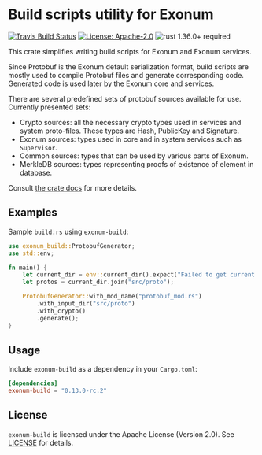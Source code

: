 # Build scripts utility for Exonum

[![Travis Build Status](https://img.shields.io/travis/exonum/exonum/master.svg?label=Linux%20Build)](https://travis-ci.com/exonum/exonum)
[![License: Apache-2.0](https://img.shields.io/github/license/exonum/exonum.svg)](https://github.com/exonum/exonum/blob/master/LICENSE)
![rust 1.36.0+ required](https://img.shields.io/badge/rust-1.36.0+-blue.svg?label=Required%20Rust)

This crate simplifies writing build scripts for Exonum and Exonum services.

Since Protobuf is the Exonum default serialization format, build scripts
are mostly used to compile Protobuf files and generate corresponding code.
Generated code is used later by the Exonum core and services.

There are several predefined sets of protobuf sources available for use.
Currently presented sets:

- Crypto sources: all the necessary crypto types used in services
  and system proto-files. These types are Hash, PublicKey and Signature.
- Exonum sources: types used in core and in system services such
  as `Supervisor`.
- Common sources: types that can be used by various parts of Exonum.
- MerkleDB sources: types representing proofs of existence of element
  in database.

Consult [the crate docs](https://docs.rs/exonum-build) for more details.

## Examples

Sample `build.rs` using `exonum-build`:

```rust
use exonum_build::ProtobufGenerator;
use std::env;

fn main() {
    let current_dir = env::current_dir().expect("Failed to get current dir.");
    let protos = current_dir.join("src/proto");

    ProtobufGenerator::with_mod_name("protobuf_mod.rs")
        .with_input_dir("src/proto")
        .with_crypto()
        .generate();
}
```

## Usage

Include `exonum-build` as a dependency in your `Cargo.toml`:

```toml
[dependencies]
exonum-build = "0.13.0-rc.2"
```

## License

`exonum-build` is licensed under the Apache License (Version 2.0).
See [LICENSE](LICENSE) for details.
